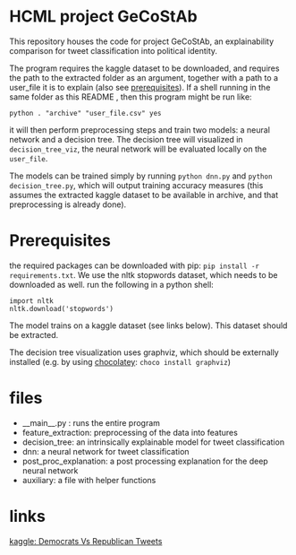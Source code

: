 # HCML project GeCoStAb

This repository houses the code for project GeCoStAb, an explainability comparison for tweet classification into political identity. 

The program requires the kaggle dataset to be downloaded, and requires the path to the extracted folder as an argument, together with a path to a user_file it is to explain (also see [prerequisites](#Prerequisites)). If a shell running in the same folder as this README , then this program might be run like: 

```
python . "archive" "user_file.csv" yes
```

it will then perform preprocessing steps and train two models: a neural network and a decision tree. The decision tree will visualized in `decision_tree_viz`, the neural network will be evaluated locally on the `user_file`. 

The models can be trained simply by running `python dnn.py` and `python decision_tree.py`, which will output training accuracy measures (this assumes the extracted kaggle dataset to be available in archive, and that preprocessing is already done). 

# Prerequisites

the required packages can be downloaded with pip: `pip install -r requirements.txt`. 
We use the nltk stopwords dataset, which needs to be downloaded as well. run the following in a python shell: 

```
import nltk
nltk.download('stopwords')
```

The model trains on a kaggle dataset (see links below). This dataset should be extracted. 

The decision tree visualization uses graphviz, which should be externally installed (e.g. by using [chocolatey](https://chocolatey.org/install): `choco install graphviz`)

# files
  - \_\_main\_\_.py : runs the entire program
  - feature_extraction: preprocessing of the data into features 
  - decision_tree: an intrinsically explainable model for tweet classification
  - dnn: a neural network for tweet classification
  - post\_proc\_explanation: a post processing explanation for the deep neural network
  - auxiliary: a file with helper functions
# links
  [kaggle: Democrats Vs Republican Tweets](https://www.kaggle.com/kapastor/democratvsrepublicantweets)  
